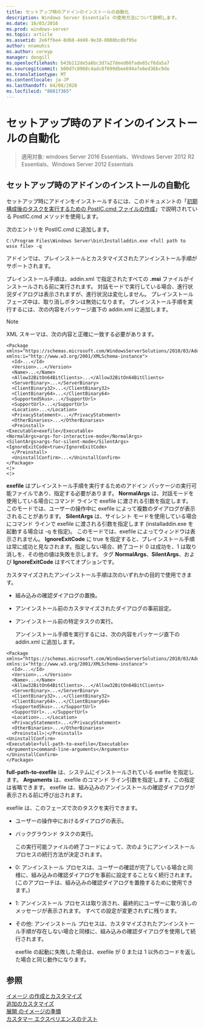 ```yaml
---
title: セットアップ時のアドインのインストールの自動化
description: Windows Server Essentials の使用方法について説明します。
ms.date: 10/03/2016
ms.prod: windows-server
ms.topic: article
ms.assetid: 2e6ff6e4-8d68-4d49-9e38-8088bc8bf95e
author: nnamuhcs
ms.author: coreyp
manager: dongill
ms.openlocfilehash: b43b112de5a6bc3d7a27deed66fade65cf6da5a7
ms.sourcegitcommit: b00d7c8968c4adc8f699dbee694afe6ed36bc9de
ms.translationtype: MT
ms.contentlocale: ja-JP
ms.lasthandoff: 04/08/2020
ms.locfileid: "80817365"
---
```

# <a name="automate-installation-of-add-ins-during-setup"></a>セットアップ時のアドインのインストールの自動化

>適用対象: windows Server 2016 Essentials、Windows Server 2012 R2 Essentials、Windows Server 2012 Essentials

##  <a name="automate-installing-add-ins-during-setup"></a><a name="BKMK_AddIns"></a>セットアップ時のアドインのインストールの自動化  
 セットアップ時にアドインをインストールするには、このドキュメントの「[初期構成後のタスクを実行するための PostIC.cmd ファイルの作成](Create-the-PostIC.cmd-File-for-Running-Post-Initial-Configuration-Tasks.md)」で説明されている PostIC.cmd メソッドを使用します。  
  
 次のエントリを PostIC.cmd に追加します。  
  
```  
C:\Program Files\Windows Server\bin\Installaddin.exe <full path to wssx file> -q  
```  
  
 アドインでは、プレインストールとカスタマイズされたアンインストール手順がサポートされます。  
  
 プレインストール手順は、addin.xml で指定されたすべての **.msi** ファイルがインストールされる前に実行されます。 対話モードで実行している場合、進行状況ダイアログは表示されますが、進行状況は変化しません。 プレインストール フェーズ中は、取り消しボタンは無効になります。 プレインストール手順を実行するには、次の内容をパッケージ直下の addin.xml に追加します。  
  
> [!NOTE]
>  XML スキーマは、次の内容と正確に一致する必要があります。  
  
```  
<Package xmlns="https://schemas.microsoft.com/WindowsServerSolutions/2010/03/Addins" xmlns:i="http://www.w3.org/2001/XMLSchema-instance">  
  <Id>...</Id>  
  <Version>...</Version>  
  <Name>...</Name>  
  <Allow32BitOn64BitClients>...</Allow32BitOn64BitClients>  
  <ServerBinary>...</ServerBinary>  
  <ClientBinary32>...</ClientBinary32>  
  <ClientBinary64>...</ClientBinary64>  
  <SupportedSkus>...</SupportUrl>    
  <SupportUrl>...</SupportUrl>  
  <Location>...</Location>    
  <PrivacyStatement>...</PrivacyStatement>  
  <OtherBinaries>...</OtherBinaries>   
  <Preinstall>  
<Executable>exefile</Executable>  
<NormalArgs>args-for-interactive-mode</NormalArgs>  
<SilentArgs>args-for-silent-mode</SilentArgs>  
<IgnoreExitCode>true</IgnoreExitCode>  
  </Preinstall>  
  <UninstallConfirm>...</UninstallConfirm>      
</Package>  
<¦>  
<¦>  
```  
  
 **exefile** はプレインストール手順を実行するためのアドイン パッケージの実行可能ファイルであり、指定する必要があります。 **NormalArgs** は、対話モードを使用している場合にコマンド ラインで exefile に渡される引数を指定します。 このモードでは、ユーザーの操作中に exefile によって複数のダイアログが表示されることがあります。 **SilentArgs** は、サイレント モードを使用している場合にコマンド ラインで exefile に渡される引数を指定します (installaddin.exe を起動する場合は -q を指定)。 このモードでは、exefile によってウィンドウは表示されません。 **IgnoreExitCode** に true を指定すると、プレインストール手順は常に成功と見なされます。指定しない場合、終了コード 0 は成功を、1 は取り消しを、その他の値は失敗を示します。 タグ **NormalArgs**、**SilentArgs**、および **IgnoreExitCode** はすべてオプションです。  
  
 カスタマイズされたアンインストール手順は次のいずれかの目的で使用できます。  
  
- 組み込みの確認ダイアログの置換。  
  
- アンインストール前のカスタマイズされたダイアログの事前設定。  
  
- アンインストール前の特定タスクの実行。  
  
  アンインストール手順を実行するには、次の内容をパッケージ直下の addin.xml に追加します。  
  
```  
<Package xmlns="https://schemas.microsoft.com/WindowsServerSolutions/2010/03/Addins" xmlns:i="http://www.w3.org/2001/XMLSchema-instance">  
  <Id>...</Id>  
  <Version>...</Version>  
  <Name>...</Name>  
  <Allow32BitOn64BitClients>...</Allow32BitOn64BitClients>  
  <ServerBinary>...</ServerBinary>  
  <ClientBinary32>...</ClientBinary32>  
  <ClientBinary64>...</ClientBinary64>  
  <SupportedSkus>...</SupportUrl>    
  <SupportUrl>...</SupportUrl>  
  <Location>...</Location>    
  <PrivacyStatement>...</PrivacyStatement>  
  <OtherBinaries>...</OtherBinaries>   
  <Preinstall>¦</Preinstall>  
<UninstallConfirm>  
<Executable>full-path-to-exefile</Executable>  
<Arguments>command-line-arguments</Arguments>  
</UninstallConfirm>  
</Package>  
```  
  
 **full-path-to-exefile** は、システムにインストールされている exefile を指定します。 **Arguments** は、exefile のコマンド ライン引数を指定します。この指定は省略できます。 exefile は、組み込みのアンインストールの確認ダイアログが表示される前に呼び出されます。  
  
 exefile は、このフェーズで次のタスクを実行できます。  
  
- ユーザーの操作中におけるダイアログの表示。  
  
- バックグラウンド タスクの実行。  
  
  この実行可能ファイルの終了コードによって、次のようにアンインストール プロセスの続行方法が決定されます。  
  
- 0: アンインストール プロセスは、ユーザーの確認が完了している場合と同様に、組み込みの確認ダイアログを事前に設定することなく続行されます。 (このアプローチは、組み込みの確認ダイアログを置換するために使用できます。)  
  
- 1: アンインストール プロセスは取り消され、最終的にユーザーに取り消しのメッセージが表示されます。 すべての設定が変更されずに残ります。  
  
- その他: アンインストール プロセスは、カスタマイズされたアンインストール手順が存在しない場合と同様に、組み込みの確認ダイアログを使用して続行されます。  
  
  exefile の起動に失敗した場合は、exefile が 0 または 1 以外のコードを返した場合と同じ動作になります。  
  
## <a name="see-also"></a>参照  
 [イメージ  の作成とカスタマイズ](Creating-and-Customizing-the-Image.md)  
 [追加のカスタマイズ](Additional-Customizations.md)   
 [展開  のイメージの準備](Preparing-the-Image-for-Deployment.md)  
 [カスタマー エクスペリエンスのテスト](Testing-the-Customer-Experience.md)